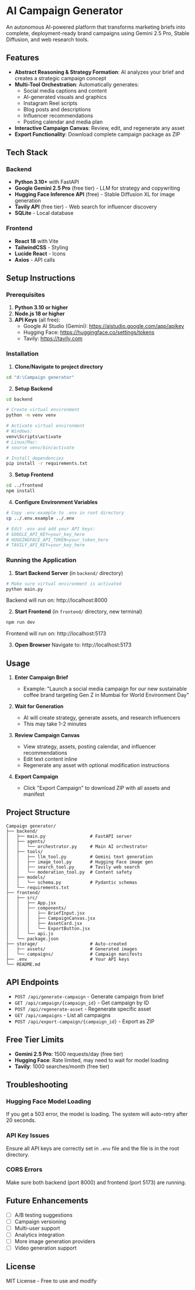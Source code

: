 # AI Campaign Generator

An autonomous AI-powered platform that transforms marketing briefs into complete, deployment-ready brand campaigns using Gemini 2.5 Pro, Stable Diffusion, and web research tools.

## Features

- **Abstract Reasoning & Strategy Formation**: AI analyzes your brief and creates a strategic campaign concept
- **Multi-Tool Orchestration**: Automatically generates:
  - Social media captions and content
  - AI-generated visuals and graphics
  - Instagram Reel scripts
  - Blog posts and descriptions
  - Influencer recommendations
  - Posting calendar and media plan
- **Interactive Campaign Canvas**: Review, edit, and regenerate any asset
- **Export Functionality**: Download complete campaign package as ZIP

## Tech Stack

### Backend
- **Python 3.10+** with FastAPI
- **Google Gemini 2.5 Pro** (free tier) - LLM for strategy and copywriting
- **Hugging Face Inference API** (free) - Stable Diffusion XL for image generation
- **Tavily API** (free tier) - Web search for influencer discovery
- **SQLite** - Local database

### Frontend
- **React 18** with Vite
- **TailwindCSS** - Styling
- **Lucide React** - Icons
- **Axios** - API calls

## Setup Instructions

### Prerequisites

1. **Python 3.10 or higher**
2. **Node.js 18 or higher**
3. **API Keys** (all free):
   - Google AI Studio (Gemini): https://aistudio.google.com/app/apikey
   - Hugging Face: https://huggingface.co/settings/tokens
   - Tavily: https://tavily.com

### Installation

1. **Clone/Navigate to project directory**
```bash
cd "d:\Campaign generator"
```

2. **Setup Backend**
```bash
cd backend

# Create virtual environment
python -m venv venv

# Activate virtual environment
# Windows:
venv\Scripts\activate
# Linux/Mac:
# source venv/bin/activate

# Install dependencies
pip install -r requirements.txt
```

3. **Setup Frontend**
```bash
cd ../frontend
npm install
```

4. **Configure Environment Variables**
```bash
# Copy .env.example to .env in root directory
cp ../.env.example ../.env

# Edit .env and add your API keys:
# GOOGLE_API_KEY=your_key_here
# HUGGINGFACE_API_TOKEN=your_token_here
# TAVILY_API_KEY=your_key_here
```

### Running the Application

1. **Start Backend Server** (in `backend/` directory)
```bash
# Make sure virtual environment is activated
python main.py
```
Backend will run on: http://localhost:8000

2. **Start Frontend** (in `frontend/` directory, new terminal)
```bash
npm run dev
```
Frontend will run on: http://localhost:5173

3. **Open Browser**
Navigate to: http://localhost:5173

## Usage

1. **Enter Campaign Brief**
   - Example: "Launch a social media campaign for our new sustainable coffee brand targeting Gen Z in Mumbai for World Environment Day"

2. **Wait for Generation**
   - AI will create strategy, generate assets, and research influencers
   - This may take 1-2 minutes

3. **Review Campaign Canvas**
   - View strategy, assets, posting calendar, and influencer recommendations
   - Edit text content inline
   - Regenerate any asset with optional modification instructions

4. **Export Campaign**
   - Click "Export Campaign" to download ZIP with all assets and manifest

## Project Structure

```
Campaign generator/
├── backend/
│   ├── main.py                 # FastAPI server
│   ├── agents/
│   │   └── orchestrator.py     # Main AI orchestrator
│   ├── tools/
│   │   ├── llm_tool.py         # Gemini text generation
│   │   ├── image_tool.py       # Hugging Face image gen
│   │   ├── search_tool.py      # Tavily web search
│   │   └── moderation_tool.py  # Content safety
│   ├── models/
│   │   └── schema.py           # Pydantic schemas
│   └── requirements.txt
├── frontend/
│   ├── src/
│   │   ├── App.jsx
│   │   ├── components/
│   │   │   ├── BriefInput.jsx
│   │   │   ├── CampaignCanvas.jsx
│   │   │   ├── AssetCard.jsx
│   │   │   └── ExportButton.jsx
│   │   └── api.js
│   └── package.json
├── storage/                    # Auto-created
│   ├── assets/                 # Generated images
│   └── campaigns/              # Campaign manifests
├── .env                        # Your API keys
└── README.md
```

## API Endpoints

- `POST /api/generate-campaign` - Generate campaign from brief
- `GET /api/campaign/{campaign_id}` - Get campaign by ID
- `POST /api/regenerate-asset` - Regenerate specific asset
- `GET /api/campaigns` - List all campaigns
- `POST /api/export-campaign/{campaign_id}` - Export as ZIP

## Free Tier Limits

- **Gemini 2.5 Pro**: 1500 requests/day (free tier)
- **Hugging Face**: Rate limited, may need to wait for model loading
- **Tavily**: 1000 searches/month (free tier)

## Troubleshooting

### Hugging Face Model Loading
If you get a 503 error, the model is loading. The system will auto-retry after 20 seconds.

### API Key Issues
Ensure all API keys are correctly set in `.env` file and the file is in the root directory.

### CORS Errors
Make sure both backend (port 8000) and frontend (port 5173) are running.

## Future Enhancements

- [ ] A/B testing suggestions
- [ ] Campaign versioning
- [ ] Multi-user support
- [ ] Analytics integration
- [ ] More image generation providers
- [ ] Video generation support

## License

MIT License - Free to use and modify
